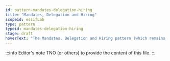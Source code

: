 ```yaml
---
id: pattern-mandates-delegation-hiring
title: "Mandates, Delegation and Hiring"
scopeid: essifLab
type: pattern
typeid: mandates-delegation-hiring
stage: draft
hoverText: "The Mandates, Delegation and Hiring pattern (which remains to be documented) captures the ideas behind Mandating, Delegating, Hiring and their relations. This is a work-in-progress."
---
```


:::info Editor's note
TNO (or others) to provide the content of this file.
:::

